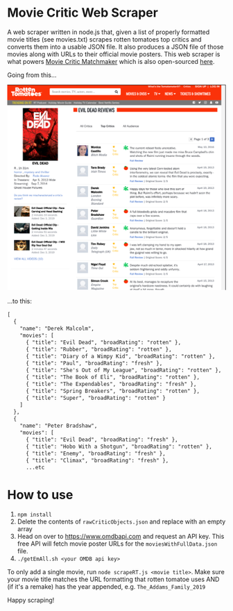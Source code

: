 # Movie Critic Web Scraper

A web scraper written in node.js that, given a list of properly formatted movie titles (see movies.txt) scrapes rotten tomatoes top critics and converts them into a usable JSON file. It also produces a JSON file of those movies along with URLs to their official movie posters. This web scraper is what powers [Movie Critic Matchmaker](www.moviecriticmatchmaker.com) which is also open-sourced [here](https://github.com/mixophrygian/movie-critic-matchmaker).

Going from this...

![rotten tomatoes top critics](RT-topcritics.png)

...to this:

```
[
  {
    "name": "Derek Malcolm",
    "movies": [
      { "title": "Evil Dead", "broadRating": "rotten" },
      { "title": "Rubber", "broadRating": "rotten" },
      { "title": "Diary of a Wimpy Kid", "broadRating": "rotten" },
      { "title": "Paul", "broadRating": "fresh" },
      { "title": "She's Out of My League", "broadRating": "rotten" },
      { "title": "The Book of Eli", "broadRating": "rotten" },
      { "title": "The Expendables", "broadRating": "fresh" },
      { "title": "Spring Breakers", "broadRating": "rotten" },
      { "title": "Super", "broadRating": "rotten" }
    ]
  },
  {
    "name": "Peter Bradshaw",
    "movies": [
      { "title": "Evil Dead", "broadRating": "fresh" },
      { "title": "Hobo With a Shotgun", "broadRating": "rotten" },
      { "title": "Enemy", "broadRating": "fresh" },
      { "title": "Climax", "broadRating": "fresh" },
      ...etc
```

# How to use

1. `npm install`
2. Delete the contents of `rawCriticObjects.json` and replace with an empty array
3. Head on over to https://www.omdbapi.com and request an API key. This free API will fetch movie poster URLs for the `moviesWithFullData.json` file.
4. `./getEmAll.sh <your OMDB api key>`

To only add a single movie, run `node scrapeRT.js <movie title>`. Make sure your movie title matches the URL formatting that rotten tomatoe uses AND (if it's a remake) has the year appended, e.g. `The_Addams_Family_2019`

Happy scraping!
